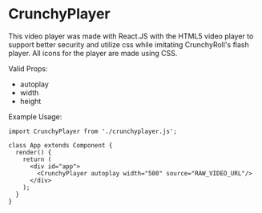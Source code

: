 # CrunchyPlayer
This video player was made with React.JS with the HTML5 video player to support better security and utilize css while imitating CrunchyRoll's flash player. All icons for the player are made using CSS.

Valid Props:
- autoplay
- width
- height

Example Usage:
```
import CrunchyPlayer from './crunchyplayer.js';

class App extends Component {
  render() {
    return (
      <div id="app">
        <CrunchyPlayer autoplay width="500" source="RAW_VIDEO_URL"/>
      </div>
    );
  }
}
```
